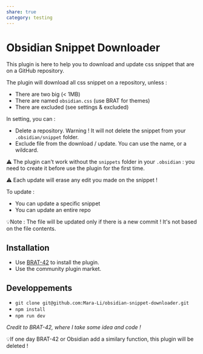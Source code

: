 ```yaml
---
share: true
category: testing
---
```



# Obsidian Snippet Downloader  
  
This plugin is here to help you to download and update css snippet that are on a GitHub repository.  
  
The plugin will download all css snippet on a repository, unless :  
- There are two big (< 1MB)  
- There are named `obsidian.css` (use BRAT for themes)  
- There are excluded (see settings & excluded)  
  
In setting, you can :  
- Delete a repository. Warning ! It will not delete the snippet from your `.obsidian/snippet` folder.  
- Exclude file from the download / update. You can use the name, or a wildcard.   
  
⚠️ The plugin can't work without the `snippets` folder in your `.obsidian` : you need to create it before use the plugin for the first time.  

⚠️ Each update will erase any edit you made on the snippet !  
  
To update :  
- You can update a specific snippet  
- You can update an entire repo  
  
💡Note : The file will be updated only if there is a new commit ! It's not based on the file contents.   
  
  
## Installation  
- Use [BRAT-42](https://github.com/TfTHacker/obsidian42-brat) to install the plugin.  
- Use the community plugin market.  
  
## Developpements  
- `git clone git@github.com:Mara-Li/obsidian-snippet-downloader.git`  
- `npm install`  
- `npm run dev`  
  
*Credit to BRAT-42, where I take some idea and code !*  
  
💡If one day BRAT-42 or Obsidian add a similary function, this plugin will be deleted !